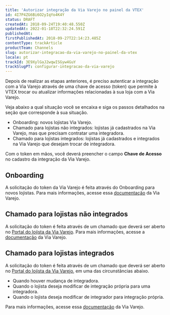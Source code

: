 ```yaml
---
title: 'Autorizar integração da Via Varejo no painel da VTEX'
id: 4I7P4ZG6Bi6O2yIqYo4K4Y
status: DRAFT
createdAt: 2018-09-24T19:40:48.550Z
updatedAt: 2022-01-18T22:32:24.591Z
publishedAt: 
firstPublishedAt: 2018-09-27T22:14:23.485Z
contentType: trackArticle
productTeam: Channels
slug: autorizar-integracao-da-via-varejo-no-painel-da-vtex
locale: pt
trackId: 3E9XylGaJ2wqwISGyw4GuY
trackSlugPT: configurar-integracao-da-via-varejo
---
```


Depois de realizar as etapas anteriores, é preciso autenticar a integração com a Via Varejo através de uma chave de acesso (token) que permite à VTEX trocar ou atualizar informações relacionadas à sua loja com a Via Varejo. 

Veja abaixo a qual situação você se encaixa e siga os passos detalhados na seção que corresponde à sua situação.

- Onboarding: novos lojistas Via Varejo.
- Chamado para lojistas não integrados: lojistas já cadastrados na Via Varejo, mas que precisam contratar uma integradora.
- Chamado para lojistas integrados: lojistas já cadastrados e integrados na Via Varejo que desejam trocar de integradora.

Com o token em mãos, você deverá preencher o campo **Chave de Acesso** no cadastro da integração da Via Varejo.

## Onboarding

A solicitação do token da Via Varejo é feita através do Onboarding para novos lojistas. Para mais informações, acesse essa [documentação](https://drive.google.com/uc?export=download&id=1g6Swi8HoSkIRyZGeab4AYoQh4GMxC1wy) da Via Varejo.

## Chamado para lojistas não integrados

A solicitação do token é feita através de um chamado que deverá ser aberto no [Portal do lojista da Via Varejo](https://pas.viavarejo.com.br/login?returnUrl=%2F). Para mais informações, acesse a [documentação](https://drive.google.com/uc?export=download&id=1Ty_KwFH5k0QI5pAyzt_bBdy7OfjMODY5) da Via Varejo.

## Chamado para lojistas integrados 

A  solicitação do token é feita através de um chamado que deverá ser aberto no [Portal do lojista da Via Varejo](https://pas.viavarejo.com.br/login?returnUrl=%2F), em uma das circunstâncias abaixo.

- Quando houver mudança de integradora.
- Quando o lojista deseja modificar de integração própria para uma integradora.
- Quando o lojista deseja modificar de integrador para integração própria.

Para mais informações, acesse essa [documentação](https://drive.google.com/uc?export=download&id=1KK0z5CFlA1pPH0QoFq2trrZWcVbkjqQC) da Via Varejo.
